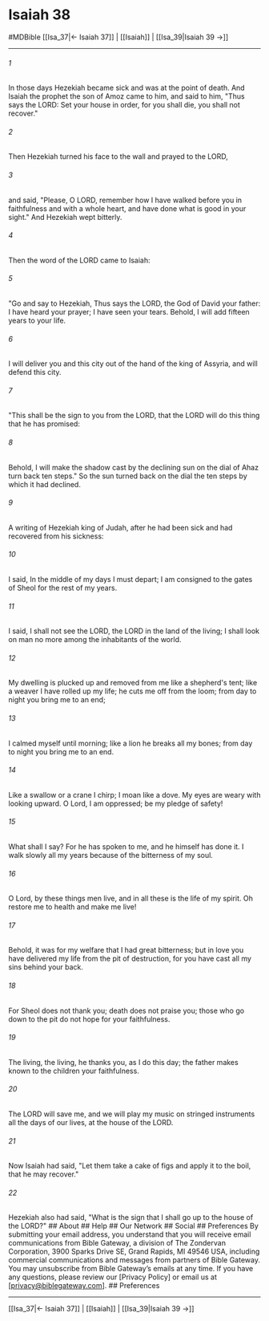 # Isaiah 38
#MDBible
[[Isa_37|← Isaiah 37]] | [[Isaiah]] | [[Isa_39|Isaiah 39 →]]

***






###### 1 


In those days Hezekiah became sick and was at the point of death. And Isaiah the prophet the son of Amoz came to him, and said to him, "Thus says the LORD: Set your house in order, for you shall die, you shall not recover." 





###### 2 


Then Hezekiah turned his face to the wall and prayed to the LORD, 





###### 3 


and said, "Please, O LORD, remember how I have walked before you in faithfulness and with a whole heart, and have done what is good in your sight." And Hezekiah wept bitterly. 





###### 4 


Then the word of the LORD came to Isaiah: 





###### 5 


"Go and say to Hezekiah, Thus says the LORD, the God of David your father: I have heard your prayer; I have seen your tears. Behold, I will add fifteen years to your life. 





###### 6 


I will deliver you and this city out of the hand of the king of Assyria, and will defend this city. 





###### 7 


"This shall be the sign to you from the LORD, that the LORD will do this thing that he has promised: 





###### 8 


Behold, I will make the shadow cast by the declining sun on the dial of Ahaz turn back ten steps." So the sun turned back on the dial the ten steps by which it had declined. 





###### 9 


A writing of Hezekiah king of Judah, after he had been sick and had recovered from his sickness: 





###### 10 


I said, In the middle of my days I must depart; I am consigned to the gates of Sheol for the rest of my years. 





###### 11 


I said, I shall not see the LORD, the LORD in the land of the living; I shall look on man no more among the inhabitants of the world. 





###### 12 


My dwelling is plucked up and removed from me like a shepherd's tent; like a weaver I have rolled up my life; he cuts me off from the loom; from day to night you bring me to an end; 





###### 13 


I calmed myself until morning; like a lion he breaks all my bones; from day to night you bring me to an end. 





###### 14 


Like a swallow or a crane I chirp; I moan like a dove. My eyes are weary with looking upward. O Lord, I am oppressed; be my pledge of safety! 





###### 15 


What shall I say? For he has spoken to me, and he himself has done it. I walk slowly all my years because of the bitterness of my soul. 





###### 16 


O Lord, by these things men live, and in all these is the life of my spirit. Oh restore me to health and make me live! 





###### 17 


Behold, it was for my welfare that I had great bitterness; but in love you have delivered my life from the pit of destruction, for you have cast all my sins behind your back. 





###### 18 


For Sheol does not thank you; death does not praise you; those who go down to the pit do not hope for your faithfulness. 





###### 19 


The living, the living, he thanks you, as I do this day; the father makes known to the children your faithfulness. 





###### 20 


The LORD will save me, and we will play my music on stringed instruments all the days of our lives, at the house of the LORD. 





###### 21 


Now Isaiah had said, "Let them take a cake of figs and apply it to the boil, that he may recover." 





###### 22 


Hezekiah also had said, "What is the sign that I shall go up to the house of the LORD?" ## About ## Help ## Our Network ## Social ## Preferences By submitting your email address, you understand that you will receive email communications from Bible Gateway, a division of The Zondervan Corporation, 3900 Sparks Drive SE, Grand Rapids, MI 49546 USA, including commercial communications and messages from partners of Bible Gateway. You may unsubscribe from Bible Gateway&rsquo;s emails at any time. If you have any questions, please review our [Privacy Policy] or email us at [privacy@biblegateway.com]. ## Preferences

***

[[Isa_37|← Isaiah 37]] | [[Isaiah]] | [[Isa_39|Isaiah 39 →]]
